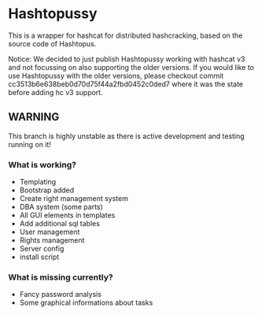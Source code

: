 # Hashtopussy 

This is a wrapper for hashcat for distributed hashcracking, based on the source code of Hashtopus. 

Notice: We decided to just publish Hashtopussy working with hashcat v3 and not focussing on also supporting the older versions. 
If you would like to use Hashtopussy with the older versions, please checkout commit cc3513b6e638beb0d70d75f44a2fbd0452c0ded7 where it was the state before adding hc v3 support.

## WARNING

This branch is highly unstable as there is active development and testing running on it!

### What is working? 

* Templating
* Bootstrap added
* Create right management system
* DBA system (some parts)
* All GUI elements in templates
* Add additional sql tables
* User management
* Rights management
* Server config
* install script

### What is missing currently? 

* Fancy password analysis
* Some graphical informations about tasks